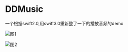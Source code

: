 # DDMusic
一个根据swift2.0,用swift3.0重新整了一下的播放音频的demo

![图1](https://cl.ly/160n3r3J263g)

![图2](https://cl.ly/3y3O2f461A03)

